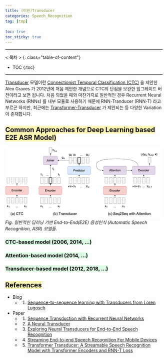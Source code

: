 ```yaml
---
title: (미완)Transducer
categories: Speech_Recognition
tag: [tmp]

toc: true
toc_sticky: true
---
```


---
< 목차 >
{: class="table-of-content"}
* TOC
{:toc}
---

[Transducer]((https://arxiv.org/pdf/1211.3711)) 모델이란 [Connectionist Temporal Classification (CTC)](https://www.cs.toronto.edu/~graves/icml_2006.pdf) 을 제안한 Alex Graves 가 2012년에 처음 제안한 개념으로 CTC의 단점을 보완한 업그레이드 버전이라고 보면 됩니다.
처음 되었을 때와 마찬가지로 일반적인 경우 Recurrent Neural Networks (RNNs) 를 내부 모듈로 사용하기 때문에 RNN-Tranducer (RNN-T) 라고 부르곤 하지만, 최근에는 [Transformer-Transducer](https://arxiv.org/pdf/2002.02562) 가 제안되는 등 다양한 Variation이 존재합니다.

## <mark style='background-color: #fff5b1'> Common Approaches for Deep Learning based E2E ASR Model) </mark>

![asr](/assets/images/rnnt/asr.png)
*Fig. 일반적인 딥러닝 기반 End-to-End(E2E) 음성인식 (Automatic Speech Recognition, ASR) 모델들.*

### <mark style='background-color: #dcffe4'> CTC-based model (2006, 2014, ...) </mark>

### <mark style='background-color: #dcffe4'> Attention-based model (2014, ...) </mark>

### <mark style='background-color: #dcffe4'> Transducer-based model (2012, 2018, ...) </mark>

## <mark style='background-color: #fff5b1'> References </mark>

- Blog
  - 1. [Sequence-to-sequence learning with Transducers from Loren Lugosch](https://lorenlugosch.github.io/posts/2020/11/transducer/)
- Paper
  - 1. [Sequence Transduction with Recurrent Neural Networks](https://arxiv.org/pdf/1211.3711)
  - 2. [A Neural Transducer](https://arxiv.org/pdf/1511.04868)
  - 3. [Exploring Neural Transducers for End-to-End Speech Recognition](https://arxiv.org/pdf/1707.07413)
  - 4. [Streaming End-to-end Speech Recognition For Mobile Devices](https://arxiv.org/pdf/1811.06621)
  - 5. [Transformer Transducer: A Streamable Speech Recognition Model with Transformer Encoders and RNN-T Loss](https://arxiv.org/pdf/2002.02562)
